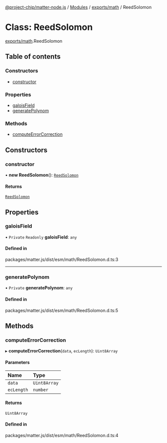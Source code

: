 [@project-chip/matter-node.js](../README.md) / [Modules](../modules.md) / [exports/math](../modules/exports_math.md) / ReedSolomon

# Class: ReedSolomon

[exports/math](../modules/exports_math.md).ReedSolomon

## Table of contents

### Constructors

- [constructor](exports_math.ReedSolomon.md#constructor)

### Properties

- [galoisField](exports_math.ReedSolomon.md#galoisfield)
- [generatePolynom](exports_math.ReedSolomon.md#generatepolynom)

### Methods

- [computeErrorCorrection](exports_math.ReedSolomon.md#computeerrorcorrection)

## Constructors

### constructor

• **new ReedSolomon**(): [`ReedSolomon`](exports_math.ReedSolomon.md)

#### Returns

[`ReedSolomon`](exports_math.ReedSolomon.md)

## Properties

### galoisField

• `Private` `Readonly` **galoisField**: `any`

#### Defined in

packages/matter.js/dist/esm/math/ReedSolomon.d.ts:3

___

### generatePolynom

• `Private` **generatePolynom**: `any`

#### Defined in

packages/matter.js/dist/esm/math/ReedSolomon.d.ts:5

## Methods

### computeErrorCorrection

▸ **computeErrorCorrection**(`data`, `ecLength`): `Uint8Array`

#### Parameters

| Name | Type |
| :------ | :------ |
| `data` | `Uint8Array` |
| `ecLength` | `number` |

#### Returns

`Uint8Array`

#### Defined in

packages/matter.js/dist/esm/math/ReedSolomon.d.ts:4

